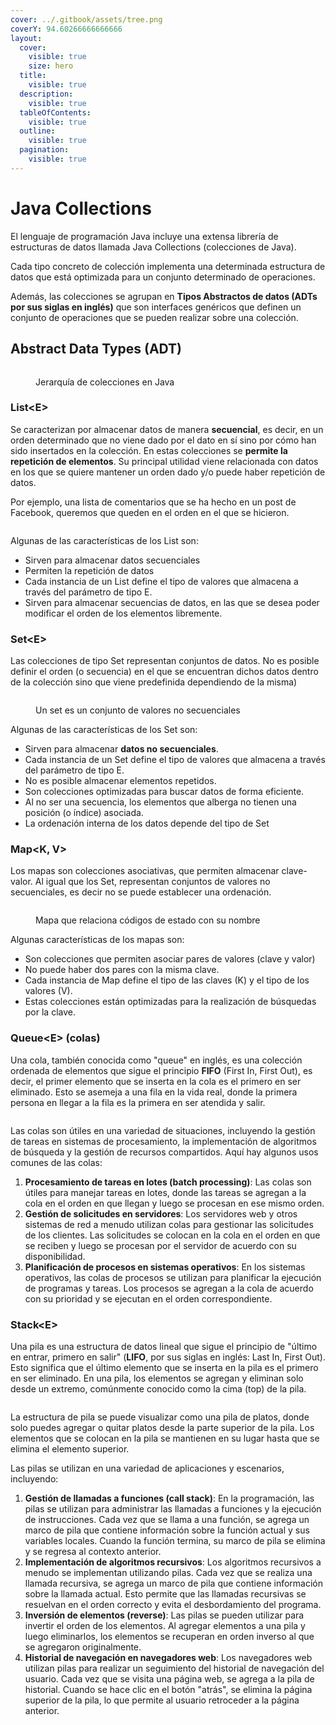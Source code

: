 ```yaml
---
cover: ../.gitbook/assets/tree.png
coverY: 94.60266666666666
layout:
  cover:
    visible: true
    size: hero
  title:
    visible: true
  description:
    visible: true
  tableOfContents:
    visible: true
  outline:
    visible: true
  pagination:
    visible: true
---
```


# Java Collections

El lenguaje de programación Java incluye una extensa librería de estructuras de datos llamada Java Collections (colecciones de Java).

Cada tipo concreto de colección implementa una determinada estructura de datos que está optimizada para un conjunto determinado de operaciones.

Además, las colecciones se agrupan en **Tipos Abstractos de datos (ADTs por sus siglas en inglés)** que son interfaces genéricos que definen un conjunto de operaciones que se pueden realizar sobre una colección.

## Abstract Data Types (ADT)

<figure><img src="../.gitbook/assets/image (13).png" alt=""><figcaption><p>Jerarquía de colecciones en Java</p></figcaption></figure>

### List\<E>

Se caracterizan por almacenar datos de manera **secuencial**, es decir, en un orden determinado que no viene dado por el dato en sí sino por cómo han sido insertados en la colección. En estas colecciones se **permite la repetición de elementos**. Su principal utilidad viene relacionada con datos en los que se quiere mantener un orden dado y/o puede haber repetición de datos.

Por ejemplo, una lista de comentarios que se ha hecho en un post de Facebook, queremos que queden en el orden en el que se hicieron.

<figure><img src="../.gitbook/assets/image (14).png" alt=""><figcaption></figcaption></figure>

Algunas de las características de los List son:

* Sirven para almacenar datos secuenciales
* Permiten la repetición de datos
* Cada instancia de un List define el tipo de valores que almacena a través del parámetro de tipo E.
* Sirven para almacenar secuencias de datos, en las que se desea poder modificar el orden de los elementos libremente.

### Set\<E>

Las colecciones de tipo Set representan conjuntos de datos. No es posible definir el orden (o secuencia) en el que se encuentran dichos datos dentro de la colección sino que viene predefinida dependiendo de la misma)

<figure><img src="../.gitbook/assets/image (15).png" alt=""><figcaption><p>Un set es un conjunto de valores no secuenciales</p></figcaption></figure>

Algunas de las características de los Set son:

* Sirven para almacenar **datos no secuenciales**.
* Cada instancia de un Set define el tipo de valores que almacena a través del parámetro de tipo E.
* No es posible almacenar elementos repetidos.
* Son colecciones optimizadas para buscar datos de forma eficiente.
* Al no ser una secuencia, los elementos que alberga no tienen una posición (o índice) asociada.
* La ordenación interna de los datos depende del tipo de Set

### Map\<K, V>

Los mapas son colecciones asociativas, que permiten almacenar clave-valor. Al igual que los Set, representan conjuntos de valores no secuenciales, es decir no se puede establecer una ordenación.

<figure><img src="../.gitbook/assets/image (2) (1).png" alt=""><figcaption><p>Mapa que relaciona códigos de estado con su nombre</p></figcaption></figure>

Algunas características de los mapas son:

* Son colecciones que permiten asociar pares de valores (clave y valor)
* No puede haber dos pares con la misma clave.
* Cada instancia de Map define el tipo de las claves (K) y el tipo de los valores (V).
* Estas colecciones están optimizadas para la realización de búsquedas por la clave.

### Queue\<E> (colas)

Una cola, también conocida como "queue" en inglés, es una colección ordenada de elementos que sigue el principio **FIFO** (First In, First Out), es decir, el primer elemento que se inserta en la cola es el primero en ser eliminado. Esto se asemeja a una fila en la vida real, donde la primera persona en llegar a la fila es la primera en ser atendida y salir.

<figure><img src="../.gitbook/assets/image (5).png" alt=""><figcaption></figcaption></figure>

Las colas son útiles en una variedad de situaciones, incluyendo la gestión de tareas en sistemas de procesamiento, la implementación de algoritmos de búsqueda y la gestión de recursos compartidos. Aquí hay algunos usos comunes de las colas:

1. **Procesamiento de tareas en lotes (batch processing)**: Las colas son útiles para manejar tareas en lotes, donde las tareas se agregan a la cola en el orden en que llegan y luego se procesan en ese mismo orden.
2. **Gestión de solicitudes en servidores**: Los servidores web y otros sistemas de red a menudo utilizan colas para gestionar las solicitudes de los clientes. Las solicitudes se colocan en la cola en el orden en que se reciben y luego se procesan por el servidor de acuerdo con su disponibilidad.
3. **Planificación de procesos en sistemas operativos**: En los sistemas operativos, las colas de procesos se utilizan para planificar la ejecución de programas y tareas. Los procesos se agregan a la cola de acuerdo con su prioridad y se ejecutan en el orden correspondiente.

### Stack\<E>

Una pila es una estructura de datos lineal que sigue el principio de "último en entrar, primero en salir" (**LIFO**, por sus siglas en inglés: Last In, First Out). Esto significa que el último elemento que se inserta en la pila es el primero en ser eliminado. En una pila, los elementos se agregan y eliminan solo desde un extremo, comúnmente conocido como la cima (top) de la pila.

<figure><img src="../.gitbook/assets/image (1) (1) (2).png" alt=""><figcaption></figcaption></figure>

La estructura de pila se puede visualizar como una pila de platos, donde solo puedes agregar o quitar platos desde la parte superior de la pila. Los elementos que se colocan en la pila se mantienen en su lugar hasta que se elimina el elemento superior.

Las pilas se utilizan en una variedad de aplicaciones y escenarios, incluyendo:

1. **Gestión de llamadas a funciones (call stack)**: En la programación, las pilas se utilizan para administrar las llamadas a funciones y la ejecución de instrucciones. Cada vez que se llama a una función, se agrega un marco de pila que contiene información sobre la función actual y sus variables locales. Cuando la función termina, su marco de pila se elimina y se regresa al contexto anterior.
2. **Implementación de algoritmos recursivos**: Los algoritmos recursivos a menudo se implementan utilizando pilas. Cada vez que se realiza una llamada recursiva, se agrega un marco de pila que contiene información sobre la llamada actual. Esto permite que las llamadas recursivas se resuelvan en el orden correcto y evita el desbordamiento del programa.
3. **Inversión de elementos (reverse)**: Las pilas se pueden utilizar para invertir el orden de los elementos. Al agregar elementos a una pila y luego eliminarlos, los elementos se recuperan en orden inverso al que se agregaron originalmente.
4. **Historial de navegación en navegadores web**: Los navegadores web utilizan pilas para realizar un seguimiento del historial de navegación del usuario. Cada vez que se visita una página web, se agrega a la pila de historial. Cuando se hace clic en el botón "atrás", se elimina la página superior de la pila, lo que permite al usuario retroceder a la página anterior.
